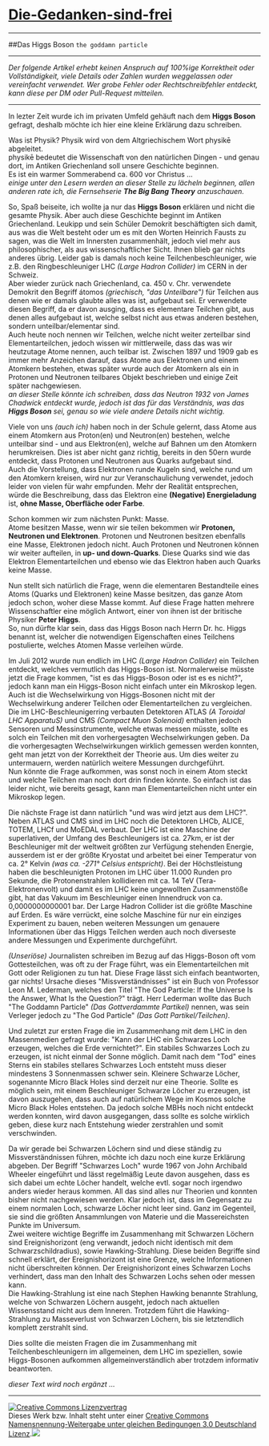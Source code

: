 [Die-Gedanken-sind-frei](https://github.com/SimonWaldherr/die-gedanken-sind-frei)
======================
---

##Das Higgs Boson
`the goddamn particle`

---

*Der folgende Artikel erhebt keinen Anspruch auf 100%ige Korrektheit oder Vollständigkeit, viele Details oder Zahlen wurden weggelassen oder vereinfacht verwendet. Wer grobe Fehler oder Rechtschreibfehler entdeckt, kann diese per DM oder Pull-Request mitteilen.*

---

In lezter Zeit wurde ich im privaten Umfeld gehäuft nach dem **Higgs Boson** gefragt, deshalb möchte ich hier eine kleine Erklärung dazu schreiben.  

Was ist Physik? Physik wird von dem Altgriechischem Wort physikē abgeleitet.  
physikē bedeutet die Wissenschaft von den natürlichen Dingen - und genau dort, im Antiken Griechenland soll unsere Geschichte beginnen.  
Es ist ein warmer Sommerabend ca. 600 vor Christus ...  
*einige unter den Lesern werden an dieser Stelle zu lächeln beginnen, allen anderen rate ich, die Fernsehserie* ***The Big Bang Theory*** *anzuschauen.*  

So, Spaß beiseite, ich wollte ja nur das **Higgs Boson** erklären und nicht die gesamte Physik. Aber auch diese Geschichte beginnt im Antiken Griechenland. Leukipp und sein Schüler Demokrit beschäftigten sich damit, aus was die Welt besteht oder um es mit den Worten Heinrich Fausts zu sagen, was die Welt im Innersten zusammenhält, jedoch viel mehr aus philosophischer, als aus wissenschaftlicher Sicht. Ihnen blieb gar nichts anderes übrig. Leider gab is damals noch keine Teilchenbeschleuniger, wie z.B. den Ringbeschleuniger LHC *(Large Hadron Collider)* im CERN in der Schweiz.  
Aber wieder zurück nach Griechenland, ca. 450 v. Chr. verwendete Demokrit den Begriff átomos *(griechisch, "das Unteilbare")* für Teilchen aus denen wie er damals glaubte alles was ist, aufgebaut sei. Er verwendete diesen Begriff, da er davon ausging, dass es elementare Teilchen gibt, aus denen alles aufgebaut ist, welche selbst nicht aus etwas anderen bestehen, sondern unteilbar/elementar sind.  
Auch heute noch nennen wir Teilchen, welche nicht weiter zerteilbar sind Elementarteilchen, jedoch wissen wir mittlerweile, dass das was wir heutzutage Atome nennen, auch teilbar ist. Zwischen 1897 und 1909 gab es immer mehr Anzeichen darauf, dass Atome aus Elektronen und einem Atomkern bestehen, etwas später wurde auch der Atomkern als ein in Protonen und Neutronen teilbares Objekt beschrieben und einige Zeit später nachgewiesen.  
*an dieser Stelle könnte ich schreiben, dass das Neutron 1932 von James Chadwick entdeckt wurde, jedoch ist das für das Verständnis, was das* ***Higgs Boson*** *sei, genau so wie viele andere Details nicht wichtig.*  

Viele von uns *(auch ich)* haben noch in der Schule gelernt, dass Atome aus einem Atomkern aus Proton(en) und Neutron(en) bestehen, welche unteilbar sind - und aus Elektron(en), welche auf Bahnen um den Atomkern herumkreisen. Dies ist aber nicht ganz richtig, bereits in den 50ern wurde entdeckt, dass Protonen und Neutronen aus Quarks aufgebaut sind.  
Auch die Vorstellung, dass Elektronen runde Kugeln sind, welche rund um den Atomkern kreisen, wird nur zur Veranschaulichung verwendet, jedoch leider von vielen für wahr empfunden. Mehr der Realität entsprechen, würde die Beschreibung, dass das Elektron eine **(Negative) Energieladung** ist, **ohne Masse, Oberfläche oder Farbe**.  

Schon kommen wir zum nächsten Punkt: Masse.  
Atome besitzen Masse, wenn wir sie teilen bekommen wir **Protonen, Neutronen und Elektronen**. Protonen und Neutronen besitzen ebenfalls eine Masse, Elektronen jedoch nicht. Auch Protonen und Neutronen können wir weiter aufteilen, in **up- und down-Quarks**. Diese Quarks sind wie das Elektron Elementarteilchen und ebenso wie das Elektron haben auch Quarks keine Masse.  

Nun stellt sich natürlich die Frage, wenn die elementaren Bestandteile eines Atoms (Quarks und Elektronen) keine Masse besitzen, das ganze Atom jedoch schon, woher diese Masse kommt. Auf diese Frage hatten mehrere Wissenschaftler eine möglich Antwort, einer von ihnen ist der britische Physiker **Peter Higgs**.  
So, nun dürfte klar sein, dass das Higgs Boson nach Herrn Dr. hc. Higgs benannt ist, welcher die notwendigen Eigenschaften eines Teilchens postulierte, welches Atomen Masse verleihen würde.  

Im Juli 2012 wurde nun endlich im LHC *(Large Hadron Collider)* ein Teilchen entdeckt, welches vermutlich das Higgs-Boson ist. Normalerweise müsste jetzt die Frage kommen, "ist es das Higgs-Boson oder ist es es nicht?", jedoch kann man ein Higgs-Boson nicht einfach unter ein Mikroskop legen. Auch ist die Wechselwirkung von Higgs-Bosonen nicht mit der Wechselwirkung anderer Teilchen oder Elementarteilchen zu vergleichen. Die im LHC-Beschleunigerring verbauten Detektoren ATLAS *(A Toroidal LHC ApparatuS)* und CMS *(Compact Muon Solenoid)* enthalten jedoch Sensoren und Messinstrumente, welche etwas messen müsste, sollte es solch ein Teilchen mit den vorhergesagten Wechselwirkungen geben. Da die vorhergesagten Wechselwirkungen wirklich gemessen werden konnten, geht man jetzt von der Korrektheit der Theorie aus. Um dies weiter zu untermauern, werden natürlich weitere Messungen durchgeführt.  
Nun könnte die Frage aufkommen, was sonst noch in einem Atom steckt und welche Teilchen man noch dort drin finden könnte. So einfach ist das leider nicht, wie bereits gesagt, kann man Elementarteilchen nicht unter ein Mikroskop legen.  

Die nächste Frage ist dann natürlich "und was wird jetzt aus dem LHC?". Neben ATLAS und CMS sind im LHC noch die Detektoren LHCb, ALICE, TOTEM, LHCf und MoEDAL verbaut. Der LHC ist eine Maschine der superlativen, der Umfang des Beschleunigers ist ca. 27km, er ist der Beschleuniger mit der weltweit größten zur Verfügung stehenden Energie, ausserdem ist er der größte Kryostat und arbeitet bei einer Temperatur von ca. 2° Kelvin *(was ca. -271° Celsius entspricht)*. Bei der Höchstleistung haben die beschleunigten Protonen im LHC über 11.000 Runden pro Sekunde, die Protonenstrahlen kollidieren mit ca. 14 TeV (Tera-Elektronenvolt) und damit es im LHC keine ungewollten Zusammenstöße gibt, hat das Vakuum im Beschleuniger einen Innendruck von ca. 0,0000000000001 bar. Der Large Hadron Collider ist die größte Maschine auf Erden. Es wäre verrückt, eine solche Maschine für nur ein einziges Experiment zu bauen, neben weiteren Messungen um genauere Informationen über das Higgs Teilchen werden auch noch diverseste andere Messungen und Experimente durchgeführt.  

*(Unseriöse)* Journalisten schreiben im Bezug auf das Higgs-Boson oft vom Gottesteilchen, was oft zu der Frage führt, was ein Elementarteilchen mit Gott oder Religionen zu tun hat. Diese Frage lässt sich einfach beantworten, gar nichts! Ursache dieses "Missverständnisses" ist ein Buch von Professor Leon M. Lederman, welches den Titel "The God Particle: If the Universe Is the Answer, What Is the Question?" trägt. Herr Lederman wollte das Buch "The Goddamn Particle" *(Das Gottverdammte Partikel)* nennen, was sein Verleger jedoch zu "The God Particle" *(Das Gott Partikel/Teilchen)*.  

Und zuletzt zur ersten Frage die im Zusammenhang mit dem LHC in den Massenmedien gefragt wurde: "Kann der LHC ein Schwarzes Loch erzeugen, welches die Erde vernichtet?". Ein stabiles Schwarzes Loch zu erzeugen, ist nicht einmal der Sonne möglich. Damit nach dem "Tod" eines Sterns ein stabiles stellares Schwarzes Loch entsteht muss dieser mindestens 3 Sonnenmassen schwer sein. Kleinere Schwarze Löcher, sogenannte Micro Black Holes sind derzeit nur eine Theorie. Sollte es möglich sein, mit einem Beschleuniger Schwarze Löcher zu erzeugen, ist davon auszugehen, dass auch auf natürlichem Wege im Kosmos solche Micro Black Holes entstehen. Da jedoch solche MBHs noch nicht entdeckt werden konnten, wird davon ausgegangen, dass sollte es solche wirklich geben, diese kurz nach Entstehung wieder zerstrahlen und somit verschwinden.  

Da wir gerade bei Schwarzen Löchern sind und diese ständig zu Missverständnissen führen, möchte ich dazu noch eine kurze Erklärung abgeben. Der Begriff "Schwarzes Loch" wurde 1967 von John Archibald Wheeler eingeführt und lässt regelmäßig Leute davon ausgehen, dass es sich dabei um echte Löcher handelt, welche evtl. sogar noch irgendwo anders wieder heraus kommen. All das sind alles nur Theorien und konnten bisher nicht nachgewiesen werden. Klar jedoch ist, dass im Gegensatz zu einem normalen Loch, schwarze Löcher nicht leer sind. Ganz im Gegenteil, sie sind die größten Ansammlungen von Materie und die Massereichsten Punkte im Universum.  
Zwei weitere wichtige Begriffe im Zusammenhang mit Schwarzen Löchern sind Ereignishorizont (eng verwandt, jedoch nicht identisch mit dem Schwarzschildradius), sowie Hawking-Strahlung. Diese beiden Begriffe sind schnell erklärt, der Ereignishorizont ist eine Grenze, welche Informationen nicht überschreiten können. Der Ereignishorizont eines Schwarzen Lochs verhindert, dass man den Inhalt des Schwarzen Lochs sehen oder messen kann.  
Die Hawking-Strahlung ist eine nach Stephen Hawking benannte Strahlung, welche von Schwarzen Löchern ausgeht, jedoch nach aktuellen Wissensstand nicht aus dem Inneren. Trotzdem führt die Hawking-Strahlung zu Masseverlust von Schwarzen Löchern, bis sie letztendlich komplett zerstrahlt sind.  

Dies sollte die meisten Fragen die im Zusammenhang mit Teilchenbeschleunigern im allgemeinen, dem LHC im speziellen, sowie Higgs-Bosonen aufkommen allgemeinverständlich aber trotzdem informativ beantworten.  

*dieser Text wird noch ergänzt ...*

---

<a rel="license" href="http://creativecommons.org/licenses/by-sa/3.0/de/"><img alt="Creative Commons Lizenzvertrag" style="border-width:0" src="https://sapienso.com/creativecommons/80x15.png" /></a><br />Dieses Werk bzw. Inhalt steht unter einer <a rel="license" href="http://creativecommons.org/licenses/by-sa/3.0/de/">Creative Commons Namensnennung-Weitergabe unter gleichen Bedingungen 3.0 Deutschland Lizenz</a>.<img src="https://sapienso.com/analytics/img/?utmac=UA-33526676-1&utmn=26364744&utmr=-&utmp=Die-Gedanken-sind-frei%2FHiggsBoson.md&guid=ON">
